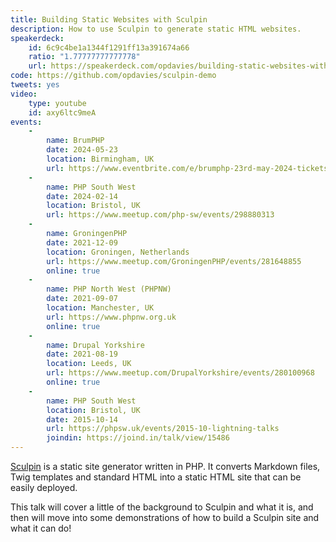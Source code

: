 ```yaml
---
title: Building Static Websites with Sculpin
description: How to use Sculpin to generate static HTML websites.
speakerdeck:
    id: 6c9c4be1a1344f1291ff13a391674a66
    ratio: "1.77777777777778"
    url: https://speakerdeck.com/opdavies/building-static-websites-with-sculpin
code: https://github.com/opdavies/sculpin-demo
tweets: yes
video:
    type: youtube
    id: axy6ltc9meA
events:
    -
        name: BrumPHP
        date: 2024-05-23
        location: Birmingham, UK
        url: https://www.eventbrite.com/e/brumphp-23rd-may-2024-tickets-803037766577
    -
        name: PHP South West
        date: 2024-02-14
        location: Bristol, UK
        url: https://www.meetup.com/php-sw/events/298880313
    -
        name: GroningenPHP
        date: 2021-12-09
        location: Groningen, Netherlands
        url: https://www.meetup.com/GroningenPHP/events/281648855
        online: true
    -
        name: PHP North West (PHPNW)
        date: 2021-09-07
        location: Manchester, UK
        url: https://www.phpnw.org.uk
        online: true
    -
        name: Drupal Yorkshire
        date: 2021-08-19
        location: Leeds, UK
        url: https://www.meetup.com/DrupalYorkshire/events/280100968
        online: true
    -
        name: PHP South West
        location: Bristol, UK
        date: 2015-10-14
        url: https://phpsw.uk/events/2015-10-lightning-talks
        joindin: https://joind.in/talk/view/15486
---
```


[Sculpin][0] is a static site generator written in PHP. It converts Markdown
files, Twig templates and standard HTML into a static HTML site that can be
easily deployed.

This talk will cover a little of the background to Sculpin and what it is, and
then will move into some demonstrations of how to build a Sculpin site and what
it can do!

[0]: http://sculpin.io
[1]: https://opdavies.github.io/slides-phpsw-sculpin
